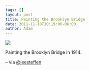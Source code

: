 ```yaml
---
tags: []
layout: post
title: Painting the Brooklyn Bridge
date: 2011-11-18T10:19:00-06:00
author: Adam
---
```


![](/media/luv6paKFPg1qga9s2o1_1280.png)

Painting the Brooklyn Bridge in 1914.

– via [@leesteffen](http://twitter.com/leesteffen)
